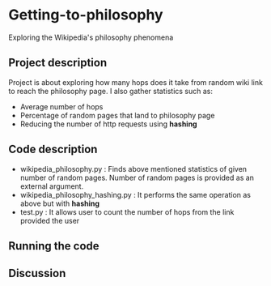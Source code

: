 # Getting-to-philosophy

Exploring the Wikipedia's philosophy phenomena 


## Project description

Project is about exploring how many hops does it take from random wiki link to reach the philosophy page. I also gather statistics such as: 

* Average number of hops 
* Percentage of random pages that land to philosophy page
* Reducing the number of http requests using **hashing**


## Code description

* wikipedia_philosophy.py : Finds above mentioned statistics of given number of random pages. Number of random pages is provided as an external argument.
* wikipedia_philosophy_hashing.py : It performs the same operation as above but with **hashing**
* test.py : It allows user to count the number of hops from the link provided the user

## Running the code




## Discussion